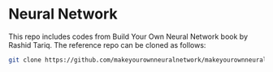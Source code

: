 # Neural Network

This repo includes codes from Build Your Own Neural Network book by Rashid Tariq. The reference repo can be cloned as follows:

```sh
git clone https://github.com/makeyourownneuralnetwork/makeyourownneuralnetwork.git
```
